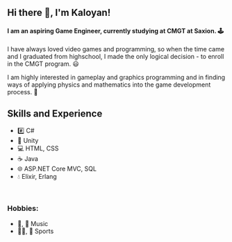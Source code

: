 ## Hi there 👋, I'm Kaloyan!

#### I am an aspiring Game Engineer, currently studying at CMGT at Saxion. 🕹️
<p>
  I have always loved video games and programming, so when the time came and I graduated from highschool, I made the only logical decision - to enroll in the CMGT program. 😃
</p>
I am highly interested in gameplay and graphics programming and in finding ways of applying physics and mathematics into the game development process. 🍎

## Skills and Experience
* #️⃣ C#
* 🔧 Unity
* 💻 HTML, CSS
* ☕ Java
* 🌐 ASP.NET Core MVC, SQL
* 💧 Elixir, Erlang

<br/>

### Hobbies:
* 🎸, 🎹 Music
* 🏊‍♂️, 🏀 Sports
